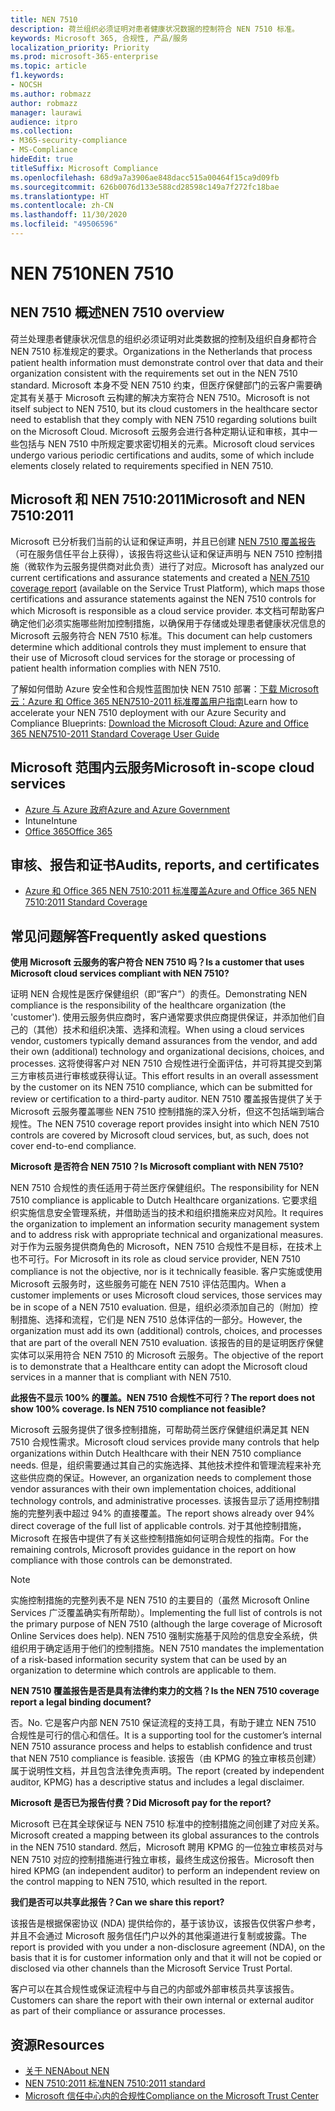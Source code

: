 ```yaml
---
title: NEN 7510
description: 荷兰组织必须证明对患者健康状况数据的控制符合 NEN 7510 标准。
keywords: Microsoft 365, 合规性, 产品/服务
localization_priority: Priority
ms.prod: microsoft-365-enterprise
ms.topic: article
f1.keywords:
- NOCSH
ms.author: robmazz
author: robmazz
manager: laurawi
audience: itpro
ms.collection:
- M365-security-compliance
- MS-Compliance
hideEdit: true
titleSuffix: Microsoft Compliance
ms.openlocfilehash: 68d9a7a3906ae848dacc515a00464f15ca9d09fb
ms.sourcegitcommit: 626b0076d133e588cd28598c149a7f272fc18bae
ms.translationtype: HT
ms.contentlocale: zh-CN
ms.lasthandoff: 11/30/2020
ms.locfileid: "49506596"
---
```

# <a name="nen-7510"></a><span data-ttu-id="5cb3e-104">NEN 7510</span><span class="sxs-lookup"><span data-stu-id="5cb3e-104">NEN 7510</span></span>

## <a name="nen-7510-overview"></a><span data-ttu-id="5cb3e-105">NEN 7510 概述</span><span class="sxs-lookup"><span data-stu-id="5cb3e-105">NEN 7510 overview</span></span>

<span data-ttu-id="5cb3e-106">荷兰处理患者健康状况信息的组织必须证明对此类数据的控制及组织自身都符合 NEN 7510 标准规定的要求。</span><span class="sxs-lookup"><span data-stu-id="5cb3e-106">Organizations in the Netherlands that process patient health information must demonstrate control over that data and their organization consistent with the requirements set out in the NEN 7510 standard.</span></span> <span data-ttu-id="5cb3e-107">Microsoft 本身不受 NEN 7510 约束，但医疗保健部门的云客户需要确定其有关基于 Microsoft 云构建的解决方案符合 NEN 7510。</span><span class="sxs-lookup"><span data-stu-id="5cb3e-107">Microsoft is not itself subject to NEN 7510, but its cloud customers in the healthcare sector need to establish that they comply with NEN 7510 regarding solutions built on the Microsoft Cloud.</span></span> <span data-ttu-id="5cb3e-108">Microsoft 云服务会进行各种定期认证和审核，其中一些包括与 NEN 7510 中所规定要求密切相关的元素。</span><span class="sxs-lookup"><span data-stu-id="5cb3e-108">Microsoft cloud services undergo various periodic certifications and audits, some of which include elements closely related to requirements specified in NEN 7510.</span></span>

## <a name="microsoft-and-nen-75102011"></a><span data-ttu-id="5cb3e-109">Microsoft 和 NEN 7510:2011</span><span class="sxs-lookup"><span data-stu-id="5cb3e-109">Microsoft and NEN 7510:2011</span></span>

<span data-ttu-id="5cb3e-110">Microsoft 已分析我们当前的认证和保证声明，并且已创建 [NEN 7510 覆盖报告](https://servicetrust.microsoft.com/ViewPage/TrustDocumentsV3?command=Download&downloadType=Document&downloadId=3285c45c-921c-49ad-b881-be43e0b70490&tab=7f51cb60-3d6c-11e9-b2af-7bb9f5d2d913&docTab=7f51cb60-3d6c-11e9-b2af-7bb9f5d2d913_Compliance_Guides)（可在服务信任平台上获得），该报告将这些认证和保证声明与 NEN 7510 控制措施（微软作为云服务提供商对此负责）进行了对应。</span><span class="sxs-lookup"><span data-stu-id="5cb3e-110">Microsoft has analyzed our current certifications and assurance statements and created a [NEN 7510 coverage report](https://servicetrust.microsoft.com/ViewPage/TrustDocumentsV3?command=Download&downloadType=Document&downloadId=3285c45c-921c-49ad-b881-be43e0b70490&tab=7f51cb60-3d6c-11e9-b2af-7bb9f5d2d913&docTab=7f51cb60-3d6c-11e9-b2af-7bb9f5d2d913_Compliance_Guides) (available on the Service Trust Platform), which maps those certifications and assurance statements against the NEN 7510 controls for which Microsoft is responsible as a cloud service provider.</span></span> <span data-ttu-id="5cb3e-111">本文档可帮助客户确定他们必须实施哪些附加控制措施，以确保用于存储或处理患者健康状况信息的 Microsoft 云服务符合 NEN 7510 标准。</span><span class="sxs-lookup"><span data-stu-id="5cb3e-111">This document can help customers determine which additional controls they must implement to ensure that their use of Microsoft cloud services for the storage or processing of patient health information complies with NEN 7510.</span></span>

<span data-ttu-id="5cb3e-112">了解如何借助 Azure 安全性和合规性蓝图加快 NEN 7510 部署：[下载 Microsoft 云：Azure 和 Office 365 NEN7510-2011 标准覆盖用户指南](https://aka.ms/Azure-NEN7510-2011)</span><span class="sxs-lookup"><span data-stu-id="5cb3e-112">Learn how to accelerate your NEN 7510 deployment with our Azure Security and Compliance Blueprints: [Download the Microsoft Cloud: Azure and Office 365 NEN7510-2011 Standard Coverage User Guide](https://aka.ms/Azure-NEN7510-2011)</span></span>

## <a name="microsoft-in-scope-cloud-services"></a><span data-ttu-id="5cb3e-113">Microsoft 范围内云服务</span><span class="sxs-lookup"><span data-stu-id="5cb3e-113">Microsoft in-scope cloud services</span></span>

- [<span data-ttu-id="5cb3e-114">Azure 与 Azure 政府</span><span class="sxs-lookup"><span data-stu-id="5cb3e-114">Azure and Azure Government</span></span>](https://aka.ms/AzureCompliance)
- <span data-ttu-id="5cb3e-115">Intune</span><span class="sxs-lookup"><span data-stu-id="5cb3e-115">Intune</span></span>
- [<span data-ttu-id="5cb3e-116">Office 365</span><span class="sxs-lookup"><span data-stu-id="5cb3e-116">Office 365</span></span>](https://go.microsoft.com/fwlink/p/?LinkID=2077751)

## <a name="audits-reports-and-certificates"></a><span data-ttu-id="5cb3e-117">审核、报告和证书</span><span class="sxs-lookup"><span data-stu-id="5cb3e-117">Audits, reports, and certificates</span></span>

- [<span data-ttu-id="5cb3e-118">Azure 和 Office 365 NEN 7510:2011 标准覆盖</span><span class="sxs-lookup"><span data-stu-id="5cb3e-118">Azure and Office 365 NEN 7510:2011 Standard Coverage</span></span>](https://servicetrust.microsoft.com/ViewPage/MSComplianceGuideV3?command=Download&downloadType=Document&downloadId=15d5a5fa-fbb6-4ea6-8126-2a2c684ae789&tab=7027ead0-3d6b-11e9-b9e1-290b1eb4cdeb&docTab=7027ead0-3d6b-11e9-b9e1-290b1eb4cdeb_GRC_Assessment_Reports)

## <a name="frequently-asked-questions"></a><span data-ttu-id="5cb3e-119">常见问题解答</span><span class="sxs-lookup"><span data-stu-id="5cb3e-119">Frequently asked questions</span></span>

<span data-ttu-id="5cb3e-120">**使用 Microsoft 云服务的客户符合 NEN 7510 吗？**</span><span class="sxs-lookup"><span data-stu-id="5cb3e-120">**Is a customer that uses Microsoft cloud services compliant with NEN 7510?**</span></span>

<span data-ttu-id="5cb3e-121">证明 NEN 合规性是医疗保健组织（即“客户”）的责任。</span><span class="sxs-lookup"><span data-stu-id="5cb3e-121">Demonstrating NEN compliance is the responsibility of the healthcare organization (the 'customer').</span></span> <span data-ttu-id="5cb3e-122">使用云服务供应商时，客户通常要求供应商提供保证，并添加他们自己的（其他）技术和组织决策、选择和流程。</span><span class="sxs-lookup"><span data-stu-id="5cb3e-122">When using a cloud services vendor, customers typically demand assurances from the vendor, and add their own (additional) technology and organizational decisions, choices, and processes.</span></span> <span data-ttu-id="5cb3e-123">这将使得客户对 NEN 7510 合规性进行全面评估，并可将其提交到第三方审核员进行审核或获得认证。</span><span class="sxs-lookup"><span data-stu-id="5cb3e-123">This effort results in an overall assessment by the customer on its NEN 7510 compliance, which can be submitted for review or certification to a third-party auditor.</span></span> <span data-ttu-id="5cb3e-124">NEN 7510 覆盖报告提供了关于 Microsoft 云服务覆盖哪些 NEN 7510 控制措施的深入分析，但这不包括端到端合规性。</span><span class="sxs-lookup"><span data-stu-id="5cb3e-124">The NEN 7510 coverage report provides insight into which NEN 7510 controls are covered by Microsoft cloud services, but, as such, does not cover end-to-end compliance.</span></span>

<span data-ttu-id="5cb3e-125">**Microsoft 是否符合 NEN 7510？**</span><span class="sxs-lookup"><span data-stu-id="5cb3e-125">**Is Microsoft compliant with NEN 7510?**</span></span>

<span data-ttu-id="5cb3e-126">NEN 7510 合规性的责任适用于荷兰医疗保健组织。</span><span class="sxs-lookup"><span data-stu-id="5cb3e-126">The responsibility for NEN 7510 compliance is applicable to Dutch Healthcare organizations.</span></span> <span data-ttu-id="5cb3e-127">它要求组织实施信息安全管理系统，并借助适当的技术和组织措施来应对风险。</span><span class="sxs-lookup"><span data-stu-id="5cb3e-127">It requires the organization to implement an information security management system and to address risk with appropriate technical and organizational measures.</span></span> <span data-ttu-id="5cb3e-128">对于作为云服务提供商角色的 Microsoft，NEN 7510 合规性不是目标，在技术上也不可行。</span><span class="sxs-lookup"><span data-stu-id="5cb3e-128">For Microsoft in its role as cloud service provider, NEN 7510 compliance is not the objective, nor is it technically feasible.</span></span> <span data-ttu-id="5cb3e-129">客户实施或使用 Microsoft 云服务时，这些服务可能在 NEN 7510 评估范围内。</span><span class="sxs-lookup"><span data-stu-id="5cb3e-129">When a customer implements or uses Microsoft cloud services, those services may be in scope of a NEN 7510 evaluation.</span></span> <span data-ttu-id="5cb3e-130">但是，组织必须添加自己的（附加）控制措施、选择和流程，它们是 NEN 7510 总体评估的一部分。</span><span class="sxs-lookup"><span data-stu-id="5cb3e-130">However, the organization must add its own (additional) controls, choices, and processes that are part of the overall NEN 7510 evaluation.</span></span> <span data-ttu-id="5cb3e-131">该报告的目的是证明医疗保健实体可以采用符合 NEN 7510 的 Microsoft 云服务。</span><span class="sxs-lookup"><span data-stu-id="5cb3e-131">The objective of the report is to demonstrate that a Healthcare entity can adopt the Microsoft cloud services in a manner that is compliant with NEN 7510.</span></span>

<span data-ttu-id="5cb3e-132">**此报告不显示 100% 的覆盖。NEN 7510 合规性不可行？**</span><span class="sxs-lookup"><span data-stu-id="5cb3e-132">**The report does not show 100% coverage. Is NEN 7510 compliance not feasible?**</span></span>

<span data-ttu-id="5cb3e-133">Microsoft 云服务提供了很多控制措施，可帮助荷兰医疗保健组织满足其 NEN 7510 合规性需求。</span><span class="sxs-lookup"><span data-stu-id="5cb3e-133">Microsoft cloud services provide many controls that help organizations within Dutch Healthcare with their NEN 7510 compliance needs.</span></span> <span data-ttu-id="5cb3e-134">但是，组织需要通过其自己的实施选择、其他技术控件和管理流程来补充这些供应商的保证。</span><span class="sxs-lookup"><span data-stu-id="5cb3e-134">However, an organization needs to complement those vendor assurances with their own implementation choices, additional technology controls, and administrative processes.</span></span> <span data-ttu-id="5cb3e-135">该报告显示了适用控制措施的完整列表中超过 94% 的直接覆盖。</span><span class="sxs-lookup"><span data-stu-id="5cb3e-135">The report shows already over 94% direct coverage of the full list of applicable controls.</span></span> <span data-ttu-id="5cb3e-136">对于其他控制措施，Microsoft 在报告中提供了有关这些控制措施如何证明合规性的指南。</span><span class="sxs-lookup"><span data-stu-id="5cb3e-136">For the remaining controls, Microsoft provides guidance in the report on how compliance with those controls can be demonstrated.</span></span>

> [!NOTE]
> <span data-ttu-id="5cb3e-137">实施控制措施的完整列表不是 NEN 7510 的主要目的（虽然 Microsoft Online Services 广泛覆盖确实有所帮助）。</span><span class="sxs-lookup"><span data-stu-id="5cb3e-137">Implementing the full list of controls is not the primary purpose of NEN 7510 (although the large coverage of Microsoft Online Services does help).</span></span> <span data-ttu-id="5cb3e-138">NEN 7510 强制实施基于风险的信息安全系统，供组织用于确定适用于他们的控制措施。</span><span class="sxs-lookup"><span data-stu-id="5cb3e-138">NEN 7510 mandates the implementation of a risk-based information security system that can be used by an organization to determine which controls are applicable to them.</span></span>

<span data-ttu-id="5cb3e-139">**NEN 7510 覆盖报告是否是具有法律约束力的文档？**</span><span class="sxs-lookup"><span data-stu-id="5cb3e-139">**Is the NEN 7510 coverage report a legal binding document?**</span></span>

<span data-ttu-id="5cb3e-140">否。</span><span class="sxs-lookup"><span data-stu-id="5cb3e-140">No.</span></span> <span data-ttu-id="5cb3e-141">它是客户内部 NEN 7510 保证流程的支持工具，有助于建立 NEN 7510 合规性是可行的信心和信任。</span><span class="sxs-lookup"><span data-stu-id="5cb3e-141">It is a supporting tool for the customer’s internal NEN 7510 assurance process and helps to establish confidence and trust that NEN 7510 compliance is feasible.</span></span> <span data-ttu-id="5cb3e-142">该报告（由 KPMG 的独立审核员创建）属于说明性文档，并且包含法律免责声明。</span><span class="sxs-lookup"><span data-stu-id="5cb3e-142">The report (created by independent auditor, KPMG) has a descriptive status and includes a legal disclaimer.</span></span>

<span data-ttu-id="5cb3e-143">**Microsoft 是否已为报告付费？**</span><span class="sxs-lookup"><span data-stu-id="5cb3e-143">**Did Microsoft pay for the report?**</span></span>

<span data-ttu-id="5cb3e-144">Microsoft 已在其全球保证与 NEN 7510 标准中的控制措施之间创建了对应关系。</span><span class="sxs-lookup"><span data-stu-id="5cb3e-144">Microsoft created a mapping between its global assurances to the controls in the NEN 7510 standard.</span></span> <span data-ttu-id="5cb3e-145">然后，Microsoft 聘用 KPMG 的一位独立审核员对与 NEN 7510 对应的控制措施进行独立审核，最终生成这份报告。</span><span class="sxs-lookup"><span data-stu-id="5cb3e-145">Microsoft then hired KPMG (an independent auditor) to perform an independent review on the control mapping to NEN 7510, which resulted in the report.</span></span>

<span data-ttu-id="5cb3e-146">**我们是否可以共享此报告？**</span><span class="sxs-lookup"><span data-stu-id="5cb3e-146">**Can we share this report?**</span></span>

<span data-ttu-id="5cb3e-147">该报告是根据保密协议 (NDA) 提供给你的，基于该协议，该报告仅供客户参考，并且不会通过 Microsoft 服务信任门户以外的其他渠道进行复制或披露。</span><span class="sxs-lookup"><span data-stu-id="5cb3e-147">The report is provided with you under a non-disclosure agreement (NDA), on the basis that it is for customer information only and that it will not be copied or disclosed via other channels than the Microsoft Service Trust Portal.</span></span>

<span data-ttu-id="5cb3e-148">客户可以在其合规性或保证流程中与自己的内部或外部审核员共享该报告。</span><span class="sxs-lookup"><span data-stu-id="5cb3e-148">Customers can share the report with their own internal or external auditor as part of their compliance or assurance processes.</span></span>

## <a name="resources"></a><span data-ttu-id="5cb3e-149">资源</span><span class="sxs-lookup"><span data-stu-id="5cb3e-149">Resources</span></span>

- [<span data-ttu-id="5cb3e-150">关于 NEN</span><span class="sxs-lookup"><span data-stu-id="5cb3e-150">About NEN</span></span>](https://www.nen.nl/About-NEN.htm)
- [<span data-ttu-id="5cb3e-151">NEN 7510:2011 标准</span><span class="sxs-lookup"><span data-stu-id="5cb3e-151">NEN 7510:2011 standard</span></span>](https://www.nen.nl/NEN-Shop-2/Standard/NEN-75102011-nl.htm)
- [<span data-ttu-id="5cb3e-152">Microsoft 信任中心内的合规性</span><span class="sxs-lookup"><span data-stu-id="5cb3e-152">Compliance on the Microsoft Trust Center</span></span>](https://www.microsoft.com/trust-center/compliance/compliance-overview)
